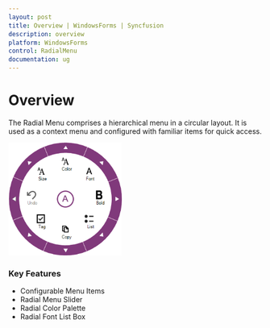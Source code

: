 ```yaml
---
layout: post
title: Overview | WindowsForms | Syncfusion
description: overview
platform: WindowsForms
control: RadialMenu 
documentation: ug
---
```


# Overview

The Radial Menu comprises a hierarchical menu in a circular layout. It is used as a context menu and configured with familiar items for quick access.

![](Overview_images/Overview_img1.png)



### Key Features

* Configurable Menu Items
* Radial Menu Slider
* Radial Color Palette
* Radial Font List Box
